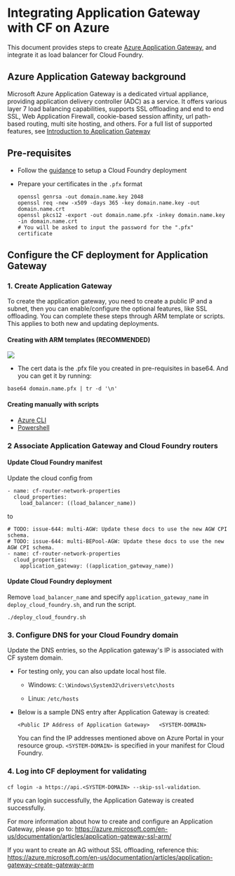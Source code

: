 # Integrating Application Gateway with CF on Azure

This document provides steps to create [Azure Application Gateway](https://azure.microsoft.com/services/application-gateway/), and integrate it as load balancer for Cloud Foundry. 

## Azure Application Gateway background

Microsoft Azure Application Gateway is a dedicated virtual appliance, providing application delivery controller (ADC) as a service. It offers various layer 7 load balancing capabilities, supports SSL offloading and end to end SSL, Web Application Firewall, cookie-based session affinity, url path-based routing, multi site hosting, and others. For a full list of supported features, see [Introduction to Application Gateway](https://docs.microsoft.com/azure/application-gateway/application-gateway-introduction)


## Pre-requisites

* Follow the [guidance](../../get-started/via-arm-templates/deploy-bosh-via-arm-templates.md) to setup a Cloud Foundry deployment

* Prepare your certificates in the `.pfx` format

  ```
  openssl genrsa -out domain.name.key 2048
  openssl req -new -x509 -days 365 -key domain.name.key -out domain.name.crt
  openssl pkcs12 -export -out domain.name.pfx -inkey domain.name.key -in domain.name.crt
  # You will be asked to input the password for the ".pfx" certificate
  ```

## Configure the CF deployment for Application Gateway

### 1. Create Application Gateway 

To create the application gateway, you need to create a public IP and a subnet, then you can enable/configure the optional features, like SSL offloading. You can complete these steps through ARM template or scripts. This applies to both new and updating deployments.

#### Creating with ARM templates (**RECOMMENDED**)

<a href="https://portal.azure.com/#create/Microsoft.Template/uri/https%3A%2F%2Fraw.githubusercontent.com%2Fcloudfoundry-incubator%2Fbosh-azure-cpi-release%2Fmaster%2Fdocs%2Fadvanced%2Fapplication-gateway%2Ftemplates%2Fazuredeploy.json" target="_blank">
    <img src="http://azuredeploy.net/deploybutton.png"/>
</a>

* The cert data is the .pfx file you created in pre-requisites in base64. And you can get it by running:

```
base64 domain.name.pfx | tr -d '\n'
```

#### Creating manually with scripts

* [Azure CLI](./cli/create-ag.sh)
* [Powershell](./powershell/)

### 2 Associate Application Gateway and Cloud Foundry routers

#### Update Cloud Foundry manifest

Update the cloud config from

```
- name: cf-router-network-properties
  cloud_properties:
    load_balancer: ((load_balancer_name))
```

to

```
# TODO: issue-644: multi-AGW: Update these docs to use the new AGW CPI schema.
# TODO: issue-644: multi-BEPool-AGW: Update these docs to use the new AGW CPI schema.
- name: cf-router-network-properties
  cloud_properties:
    application_gateway: ((application_gateway_name))
```

#### Update Cloud Foundry deployment

Remove `load_balancer_name` and specify `application_gateway_name` in `deploy_cloud_foundry.sh`, and run the script.

```
./deploy_cloud_foundry.sh
```
    
### 3. Configure DNS for your Cloud Foundry domain

Update the DNS entries, so the Application gateway's IP is associated with CF system domain.

* For testing only, you can also update local host file.

    * Windows: `C:\Windows\System32\drivers\etc\hosts`

    * Linux: `/etc/hosts`

* Below is a sample DNS entry after Application Gateway is created:

    ```
    <Public IP Address of Application Gateway>   <SYSTEM-DOMAIN>
    ```

    You can find the IP addresses mentioned above on Azure Portal in your resource group. `<SYSTEM-DOMAIN>` is specified in your manifest for Cloud Foundry.

### 4. Log into CF deployment for validating
  
`cf login -a https://api.<SYSTEM-DOMAIN> --skip-ssl-validation`.

If you can login successfully, the Application Gateway is created successfully.

For more information about how to create and configure an Application Gateway, please go to:
https://azure.microsoft.com/en-us/documentation/articles/application-gateway-ssl-arm/

If you want to create an AG without SSL offloading, reference this:
https://azure.microsoft.com/en-us/documentation/articles/application-gateway-create-gateway-arm
